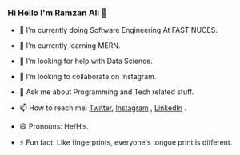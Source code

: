 ### Hi Hello I'm Ramzan Ali 👋

- 🔭 I’m currently doing Software Engineering At FAST NUCES.
- 🌱 I’m currently learning MERN.
- 🤔 I’m looking for help with Data Science.
- 👯 I’m looking to collaborate on Instagram.
- 💬 Ask me about Programming and Tech related stuff.
- 📫 How to reach me: [Twitter](https://twitter.com/RazaBaqir_5), 
[Instagram](https://www.instagram.com/raza.baqir5/) , 
[LinkedIn](https://www.linkedin.com/in/raza-baqir-5106a4241/) .

- 😄 Pronouns: He/His.
- ⚡ Fun fact: Like fingerprints, everyone's tongue print is different.

